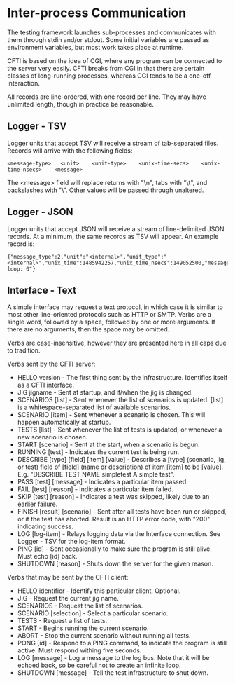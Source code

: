 Inter-process Communication
===========================

The testing framework launches sub-processes and communicates with them through stdin and/or stdout.  Some initial variables are passed as environment variables, but most work takes place at runtime.

CFTI is based on the idea of CGI, where any program can be connected to the server very easily.  CFTI breaks from CGI in that there are certain classes of long-running processes, whereas CGI tends to be a one-off interaction.

All records are line-ordered, with one record per line.  They may have unlimited length, though in practice be reasonable.

Logger - TSV
------------

Logger units that accept TSV will receive a stream of tab-separated files.  Records will arrive with the following fields:

    <message-type>   <unit>    <unit-type>    <unix-time-secs>    <unix-time-nsecs>    <message>

The &lt;message> field will replace returns with "\n", tabs with "\t", and backslashes with "\\".  Other values will be passed through unaltered.

Logger - JSON
-------------

Logger units that accept JSON will receive a stream of line-delimited JSON records.  At a minimum, the same records as TSV will appear.  An example record is:

    {"message_type":2,"unit":"<internal>","unit_type":"<internal>","unix_time":1485942257,"unix_time_nsecs":149052500,"message":"I loop: 0"}

Interface - Text
---------------

A simple interface may request a text protocol, in which case it is similar to most other line-oriented protocols such as HTTP or SMTP.  Verbs are a single word, followed by a space, followed by one or more arguments.  If there are no arguments, then the space may be omitted.

Verbs are case-insensitive, however they are presented here in all caps due to tradition.

Verbs sent by the CFTI server:

 * HELLO version - The first thing sent by the infrastructure.  Identifies itself as a CFTI interface.
 * JIG jigname - Sent at startup, and if/when the jig is changed.
 * SCENARIOS [list] - Sent whenever the list of scenarios is updated.  [list] is a whitespace-separated list of available scenarios.
 * SCENARIO [item] - Sent whenever a scenario is chosen.  This will happen automatically at startup.
 * TESTS [list] - Sent whenever the list of tests is updated, or whenever a new scenario is chosen.
 * START [scenario] - Sent at the start, when a scenario is begun.
 * RUNNING [test] - Indicates the current test is being run.
 * DESCRIBE [type] [field] [item] [value] - Describes a [type] (scenario, jig, or test) field of [field] (name or description) of item [item] to be [value].  E.g. "DESCRIBE TEST NAME simpletest A simple test".
 * PASS [test] [message] - Indicates a particular item passed.
 * FAIL [test] [reason] - Indicates a particular item failed.
 * SKIP [test] [reason] - Indicates a test was skipped, likely due to an earlier failure.
 * FINISH [result] [scenario] - Sent after all tests have been run or skipped, or if the test has aborted.  Result is an HTTP error code, with "200" indicating success.
 * LOG [log-item] - Relays logging data via the Interface connection.  See Logger - TSV for the log-item format.
 * PING [id] - Sent occasionally to make sure the program is still alive.  Must echo [id] back.
 * SHUTDOWN [reason] - Shuts down the server for the given reason.

Verbs that may be sent by the CFTI client:

 * HELLO identifier - Identify this particular client.  Optional.
 * JIG - Request the current jig name.
 * SCENARIOS - Request the list of scenarios.
 * SCENARIO [selection] - Select a particular scenario.
 * TESTS - Request a list of tests.
 * START - Begins running the current scenario.
 * ABORT - Stop the current scenario without running all tests.
 * PONG [id] - Respond to a PING command, to indicate the program is still active.  Must respond withing five seconds.
 * LOG [message] - Log a message to the log bus.  Note that it will be echoed back, so be careful not to create an infinite loop.
 * SHUTDOWN [message] - Tell the test infrastructure to shut down.